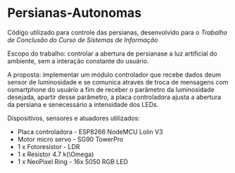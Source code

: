 # Persianas-Autonomas
Código utilizado para controle das persianas, desenvolvido para o *Trabalho de Conclusão do Curso de Sistemas de Informação*

Escopo do trabalho: controlar a abertura de persianase a luz artificial do ambiente, sem a interação constante do usuário.

A proposta: implementar um módulo controlador que recebe dados deum sensor de luminosidade e se comunica através de troca de mensagens com osmartphone do usuário a fim de receber o parâmetro da luminosidade desejada, apartir desse parâmetro, a placa controladora ajusta a abertura da persiana e senecessário a intensidade dos LEDs.

Dispositivos, sensores e atuadores utilizados:

* Placa controladora - ESP8266 NodeMCU Lolin V3
* Motor micro servo - SG90 TowerPro
* 1 x Fotoresistor - LDR
* 1 x Resistor 4.7 k\(\Omega\)
* 1 x NeoPixel Ring - 16x 5050 RGB LED

